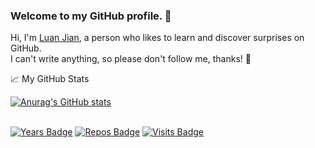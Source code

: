 ### Welcome to my GitHub profile. 👋  
  
Hi, I'm [Luan Jian](https://github.com/LuanJian), a person who likes to learn and discover surprises on GitHub.  
I can't write anything, so please don't follow me, thanks! :rofl:  
  
📈 My GitHub Stats  
  
[![Anurag's GitHub stats](https://github-readme-stats.vercel.app/api?username=LuanJian&hide=stars&count_private=true&show_icons=true&theme=dark)](https://github.com/anuraghazra/github-readme-stats)  
  
</br>[![Years Badge](https://badges.pufler.dev/years/LuanJian)](https://badges.pufler.dev)  [![Repos Badge](https://badges.pufler.dev/repos/LuanJian)](https://badges.pufler.dev)   [![Visits Badge](https://badges.pufler.dev/visits/LuanJian/LuanJian)](https://badges.pufler.dev)  
  
<!--
**LuanJian/LuanJian** is a ✨ _special_ ✨ repository because its `README.md` (this file) appears on your GitHub profile.

Here are some ideas to get you started:

- 🔭 I’m currently working on ...
- 🌱 I’m currently learning ...
- 👯 I’m looking to collaborate on ...
- 🤔 I’m looking for help with ...
- 💬 Ask me about ...
- 📫 How to reach me: ...
- 😄 Pronouns: ...
- ⚡ Fun fact: ...
-->

<!--
[anuraghazra/github-readme-stats](https://github.com/anuraghazra/github-readme-stats)
[abhisheknaiidu/awesome-github-profile-readme](https://github.com/abhisheknaiidu/awesome-github-profile-readme)
[git-badges](https://pufler.dev/git-badges/)
-->
